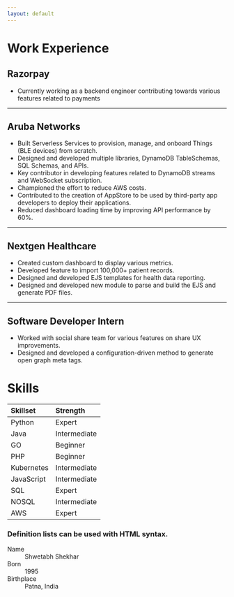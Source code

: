 ```yaml
---
layout: default
---
```



# Work Experience

## Razorpay

* Currently working as a backend engineer contributing towards various features related to payments
* * *
## Aruba Networks
*   Built Serverless Services to provision, manage, and onboard Things (BLE devices) from scratch.
*   Designed and developed multiple libraries, DynamoDB TableSchemas, SQL Schemas, and APIs.
*   Key contributor in developing features related to DynamoDB streams and WebSocket subscription.
*   Championed the effort to reduce AWS costs.
*   Contributed to the creation of AppStore to be used by third-party app developers to deploy their applications.
*   Reduced dashboard loading time by improving API performance by 60%.

* * *
## Nextgen Healthcare

*  Created custom dashboard to display various metrics.
*  Developed feature to import 100,000+ patient records.
*  Designed and developed EJS templates for health data reporting.
*  Designed and developed new module to parse and build the EJS and generate PDF files.

* * *
## Software Developer Intern

*  Worked with social share team for various features on share UX improvements.
*  Designed and developed a configuration-driven method to
generate open graph meta tags.

# Skills

| Skillset     | Strength          | 
|:-------------|:------------------|
| Python       | Expert            | 
| Java         | Intermediate      |
| GO           | Beginner          | 
| PHP          | Beginner          | 
| Kubernetes   | Intermediate      |
| JavaScript   | Intermediate      | 
| SQL          | Expert            | 
| NOSQL        | Intermediate      |
| AWS          | Expert            | 

<!-- ### And a nested list:

- level 1 item
  - level 2 item
  - level 2 item
    - level 3 item
    - level 3 item
- level 1 item
  - level 2 item
  - level 2 item
  - level 2 item
- level 1 item
  - level 2 item
  - level 2 item
- level 1 item -->

<!-- ### Small image

![Octocat](https://github.githubassets.com/images/icons/emoji/octocat.png)

### Large image

![Branching](https://guides.github.com/activities/hello-world/branching.png) -->


### Definition lists can be used with HTML syntax.

<dl>
<dt>Name</dt>
<dd>Shwetabh Shekhar</dd>
<dt>Born</dt>
<dd>1995</dd>
<dt>Birthplace</dt>
<dd>Patna, India</dd>
</dl>

